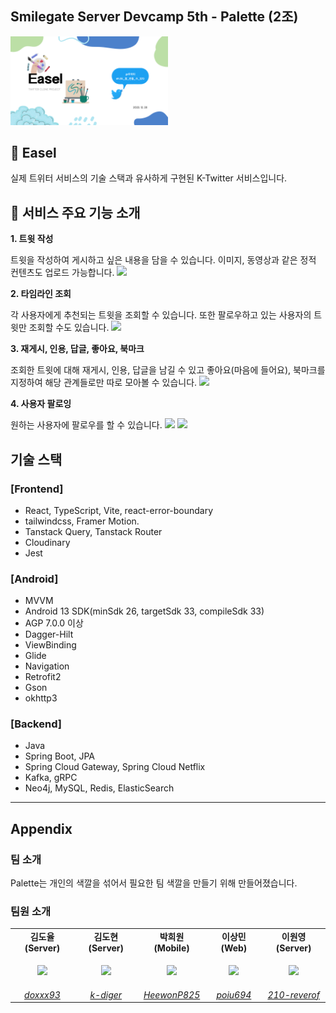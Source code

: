 ## Smilegate Server Devcamp 5th - Palette (2조)

<p align=""><img src="resources/banner.png" width="50%" /></p>


## 🎨 Easel

실제 트위터 서비스의 기술 스택과 유사하게 구현된 K-Twitter 서비스입니다.

## 🚀 서비스 주요 기능 소개

**1. 트윗 작성**

   트윗을 작성하여 게시하고 싶은 내용을 담을 수 있습니다. 이미지, 동영상과 같은 정적 컨텐츠도 업로드 가능합니다.
   ![](public/readme/recruiting-process.png)

**2. 타임라인 조회**

   각 사용자에게 추천되는 트윗을 조회할 수 있습니다. 또한 팔로우하고 있는 사용자의 트윗만 조회할 수도 있습니다.
   ![](public/readme/recruit-announcement.png)

**3. 재게시, 인용, 답글, 좋아요, 북마크**

   조회한 트윗에 대해 재게시, 인용, 답글을 남길 수 있고 좋아요(마음에 들어요), 북마크를 지정하여 해당 관계들로만 따로 모아볼 수 있습니다.
   ![](public/readme/faq.png)

**4. 사용자 팔로잉**

   원하는 사용자에 팔로우를 할 수 있습니다.
   ![](public/readme/application1.png)
   ![](public/readme/application2.png)

## 기술 스택

### [Frontend]
- React, TypeScript, Vite, react-error-boundary
- tailwindcss, Framer Motion.
- Tanstack Query, Tanstack Router
- Cloudinary
- Jest

### [Android]
- MVVM
- Android 13 SDK(minSdk 26, targetSdk 33, compileSdk 33)
- AGP 7.0.0 이상
- Dagger-Hilt
- ViewBinding
- Glide
- Navigation
- Retrofit2
- Gson
- okhttp3

### [Backend]
- Java
- Spring Boot, JPA
- Spring Cloud Gateway, Spring Cloud Netflix
- Kafka, gRPC
- Neo4j, MySQL, Redis, ElasticSearch

---

## Appendix

### 팀 소개

Palette는 개인의 색깔을 섞어서 필요한 팀 색깔을 만들기 위해 만들어졌습니다.

### 팀원 소개

<table>
    <tr align="center">
        <td><B>김도율(Server)<B></td>
        <td><B>김도현(Server)<B></td>
        <td><B>박희원(Mobile)<B></td>
        <td><B>이상민(Web)<B></td>
        <td><B>이원영(Server)<B></td>
    </tr>
    <tr align="center">
        <td>
            <p align=""><img src="https://github.com/doxxx93.png" width="70%" /></p>
        </td>
        <td>
          <p align=""><img src="https://github.com/k-diger.png" width="70%" /></p>
        </td>
        <td>
            <p align=""><img src="https://github.com/HeewonP825.png" width="70%" /></p>
        </td>
        <td>
            <p align=""><img src="https://github.com/poiu694.png" width="70%" /></p>
        </td>
        <td>
            <p align=""><img src="https://github.com/210-reverof.png" width="70%" /></p>
        </td>
    </tr>
    <tr align="center">
        <td>
            <a href="https://github.com/doxxx93"><I>doxxx93</I></a>
        </td>
        <td>
            <a href="https://github.com/k-diger"><I>k-diger</I></a>
        </td>
        <td>
            <a href="https://github.com/HeewonP825"><I>HeewonP825</I></a>
        </td>
        <td>
            <a href="https://github.com/poiu694"><I>poiu694</I></a>
        </td>
        <td>
            <a href="https://github.com/210-reverof"><I>210-reverof</I></a>
        </td>
    </tr>
</table>
